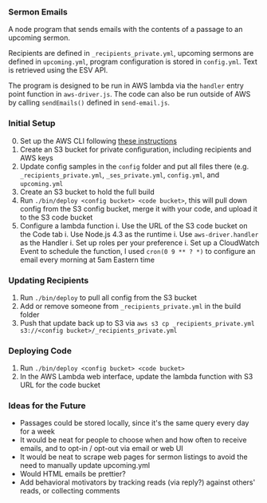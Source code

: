 ### Sermon Emails

A node program that sends emails with the contents of a passage to an upcoming sermon.

Recipients are defined in `_recipients_private.yml`, upcoming sermons are defined in `upcoming.yml`, program configuration
is stored in `config.yml`.  Text is retrieved using the ESV API.

The program is designed to be run in AWS lambda via the `handler` entry point function in `aws-driver.js`. The code can also be run outside of AWS by calling `sendEmails()` defined in `send-email.js`.

### Initial Setup

 0. Set up the AWS CLI following [these instructions](http://docs.aws.amazon.com/cli/latest/userguide/cli-chap-getting-set-up.html)
 1. Create an S3 bucket for private configuration, including recipients and AWS keys
 2. Update config samples in the `config` folder and put all files there (e.g. `_recipients_private.yml`, `_ses_private.yml`, `config.yml`, and `upcoming.yml`
 3. Create an S3 bucket to hold the full build
 4. Run `./bin/deploy <config bucket> <code bucket>`, this will pull down config from the S3 config bucket, merge it with your code, and upload it to the S3 code bucket
 5. Configure a lambda function
  i. Use the URL of the S3 code bucket on the Code tab
  i. Use Node.js 4.3 as the runtime
  i. Use `aws-driver.handler` as the Handler
  i. Set up roles per your preference
  i. Set up a CloudWatch Event to schedule the function, I used `cron(0 9 ** ? *)` to configure an email every morning at 5am Eastern time

### Updating Recipients

 1. Run `./bin/deploy` to pull all config from the S3 bucket
 2. Add or remove someone from `_recipients_private.yml` in the build folder
 3. Push that update back up to S3 via `aws s3 cp _recipients_private.yml s3://<config bucket>/_recipients_private.yml`

### Deploying Code

 1. Run `./bin/deploy <config bucket> <code bucket>`
 2. In the AWS Lambda web interface, update the lambda function with S3 URL for the code bucket

### Ideas for the Future

 * Passages could be stored locally, since it's the same query every day for a week
 * It would be neat for people to choose when and how often to receive emails, and to opt-in / opt-out via email or web UI
 * It would be neat to scrape web pages for sermon listings to avoid the need to manually update upcoming.yml
 * Would HTML emails be prettier?
 * Add behavioral motivators by tracking reads (via reply?) against others' reads, or collecting comments
